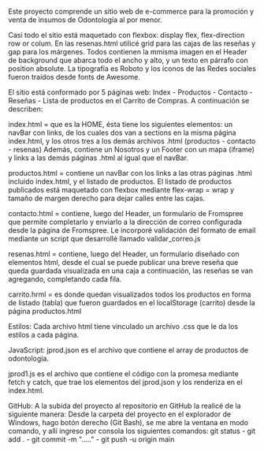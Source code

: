Este proyecto comprende un sitio web de e-commerce para la promoción  y venta de insumos de Odontología al por menor.

Casi todo el sitio está maquetado con flexbox: display flex, flex-direction row or colum.
En las resenas.html utilicé grid para las cajas de las reseñas y gap para los márgenes.
Todos contienen la mmisma imagen en el Header de background que abarca todo el ancho y alto, y un texto en párrafo con position absolute.
La tipografía es Roboto y los íconos de las Redes sociales fueron traídos desde fonts de Awesome.

El sitio está conformado por 5 páginas web: Index - Productos - Contacto - Reseñas - Lista de productos en el Carrito de Compras. A continuación se describen:

 index.html = que es la HOME, ésta tiene los siguientes elementos: un navBar con links, de los cuales dos van a sections en la misma página index.html, y los otros tres a los demás archivos .html (productos - contacto - resenas)
 Además, contiene un Nosotros y un Footer con un mapa (iframe) y links a las demás páginas .html al igual que el navBar.

 productos.html = contiene un navBar con los links a las otras páginas .html incluido index.html, y el listado de productos. El listado de productos publicados está maquetado con flexbox mediante flex-wrap = wrap y tamaño de margen derecho para dejar calles entre las cajas.

 contacto.html = contiene, luego del Header, un formulario de Fromspree que permite completarlo y enviarlo a la dirección de correo configurada desde la página de Fromspree. Le incorporé validación del formato de email mediante un script que desarrollé llamado validar_correo.js

 resenas.html = contiene, luego del Header, un formulario diseñado con elementos html, desde el cual se puede publicar una breve reseña que queda guardada visualizada en una caja a continuación, las reseñas se van agregando, completando cada fila.

 carrito.hrml = es donde quedan visualizados todos los productos en forma de listado (tabla) que fueron guardados en el localStorage (carrito) desde la página productos.html

Estilos:
Cada archivo html tiene vinculado un archivo .css que le da los estilos a cada página.

JavaScript:
jprod.json es el archivo que contiene el array de productos de odontología.

jprod1.js es el archivo que contiene el código con la promesa mediante fetch y catch, que trae los elementos del jprod.json y los renderiza en el index.html.

GitHub:
A la subida del proyecto al repositorio en GitHub la realicé de la siguiente manera:
Desde la carpeta del proyecto en el explorador de Windows, hago botón derecho (Git Bash), se me abre la ventana en modo comando, y allí ingreso por consola los siguientes comandos: git status - git add . - git commit -m "....." - git push -u origin main